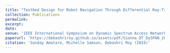 ```yaml
---
title: "Testbed Design for Robot Navigation Through Differential Ray-Tracing"
collection: Publications
permalink: 
excerpt: 
date: 
venue: 'IEEE International Symposium on Dynamic Spectrum Access Networks, May 2024'
paperurl: 'https://debashriroy.github.io/assets/pdf/Sionna_DT_DySPAN_2024.pdf'
citation: 'Sunday Amatare, Michelle Samson, Debashri Roy (2024)'
---
```

